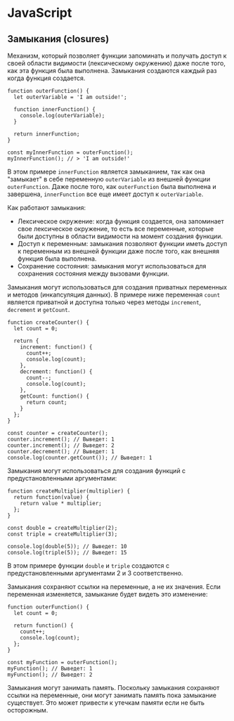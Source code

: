 # JavaScript

## Замыкания (closures)

Механизм, который позволяет функции запоминать и получать доступ к своей области видимости (лексическому окружению) даже после того, как эта функция была выполнена. Замыкания создаются каждый раз когда функция создается.

```
function outerFunction() {
  let outerVariable = 'I am outside!';

  function innerFunction() {
    console.log(outerVariable);
  }

  return innerFunction;
}

const myInnerFunction = outerFunction();
myInnerFunction(); // > 'I am outside!'
```

В этом примере `innerFunction` является замыканием, так как она "замыкает" в себе переменную `outerVariable` из внешней функции `outerFunction`. Даже после того, как `outerFunction` была выполнена и завершена, `innerFunction` все еще имеет доступ к `outerVariable`.

Как работают замыкания:

- Лексическое окружение: когда функция создается, она запоминает свое лексическое окружение, то есть все переменные, которые были доступны в области видимости на момент создания функции.
- Доступ к переменным: замыкания позволяют функции иметь доступ к переменным из внешней функции даже после того, как внешняя функция была выполнена.
- Сохранение состояния: замыкания могут использоваться для сохранения состояния между вызовами функции.

Замыкания могут использоваться для создания приватных переменных и методов (инкапсуляция данных). В примере ниже переменная `count` является приватной и доступна только через методы `increment`, `decrement` и `getCount`.

```
function createCounter() {
  let count = 0;

  return {
    increment: function() {
      count++;
      console.log(count);
    },
    decrement: function() {
      count--;
      console.log(count);
    },
    getCount: function() {
      return count;
    }
  };
}

const counter = createCounter();
counter.increment(); // Выведет: 1
counter.increment(); // Выведет: 2
counter.decrement(); // Выведет: 1
console.log(counter.getCount()); // Выведет: 1
```

Замыкания могут использоваться для создания функций с предустановленными аргументами:

```
function createMultiplier(multiplier) {
  return function(value) {
    return value * multiplier;
  };
}

const double = createMultiplier(2);
const triple = createMultiplier(3);

console.log(double(5)); // Выведет: 10
console.log(triple(5)); // Выведет: 15
```

В этом примере функции `double` и `triple` создаются с предустановленными аргументами 2 и 3 соответственно.

Замыкания сохраняют ссылки на переменные, а не их значения. Если переменная изменяется, замыкание будет видеть это изменение:

```
function outerFunction() {
  let count = 0;

  return function() {
    count++;
    console.log(count);
  };
}

const myFunction = outerFunction();
myFunction(); // Выведет: 1
myFunction(); // Выведет: 2
```

Замыкания могут занимать память. Поскольку замыкания сохраняют ссылки на переменные, они могут занимать память пока замыкание существует. Это может привести к утечкам памяти если не быть осторожным.
